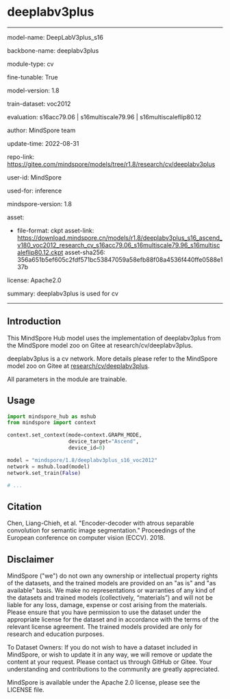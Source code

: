 # deeplabv3plus

---

model-name: DeepLabV3plus_s16

backbone-name: deeplabv3plus

module-type: cv

fine-tunable: True

model-version: 1.8

train-dataset: voc2012

evaluation: s16acc79.06 | s16multiscale79.96 | s16multiscaleflip80.12

author: MindSpore team

update-time: 2022-08-31

repo-link: <https://gitee.com/mindspore/models/tree/r1.8/research/cv/deeplabv3plus>

user-id: MindSpore

used-for: inference

mindspore-version: 1.8

asset:

-
    file-format: ckpt
    asset-link: <https://download.mindspore.cn/models/r1.8/deeplabv3plus_s16_ascend_v180_voc2012_research_cv_s16acc79.06_s16multiscale79.96_s16multiscaleflip80.12.ckpt>
    asset-sha256: 356a651b5ef605c2fdf571bc53847059a58efb88f08a4536f440ffe0588e137b

license: Apache2.0

summary: deeplabv3plus is used for cv

---

## Introduction

This MindSpore Hub model uses the implementation of deeplabv3plus from the MindSpore model zoo on Gitee at research/cv/deeplabv3plus.

deeplabv3plus is a cv network. More details please refer to the MindSpore model zoo on Gitee at [research/cv/deeplabv3plus](https://gitee.com/mindspore/models/blob/r1.8/research/cv/deeplabv3plus/README_CN.md).

All parameters in the module are trainable.

## Usage

```python
import mindspore_hub as mshub
from mindspore import context

context.set_context(mode=context.GRAPH_MODE,
                    device_target="Ascend",
                    device_id=0)

model = "mindspore/1.8/deeplabv3plus_s16_voc2012"
network = mshub.load(model)
network.set_train(False)

# ...
```

## Citation

Chen, Liang-Chieh, et al. "Encoder-decoder with atrous separable convolution for semantic image segmentation." Proceedings of the European conference on computer vision (ECCV). 2018.

## Disclaimer

MindSpore ("we") do not own any ownership or intellectual property rights of the datasets, and the trained models are provided on an "as is" and "as available" basis. We make no representations or warranties of any kind of the datasets and trained models (collectively, “materials”) and will not be liable for any loss, damage, expense or cost arising from the materials. Please ensure that you have permission to use the dataset under the appropriate license for the dataset and in accordance with the terms of the relevant license agreement. The trained models provided are only for research and education purposes.

To Dataset Owners: If you do not wish to have a dataset included in MindSpore, or wish to update it in any way, we will remove or update the content at your request. Please contact us through GitHub or Gitee. Your understanding and contributions to the community are greatly appreciated.

MindSpore is available under the Apache 2.0 license, please see the LICENSE file.
